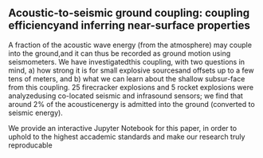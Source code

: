 ## Acoustic-to-seismic ground coupling: coupling efficiencyand inferring near-surface properties

A fraction of the acoustic wave energy (from the atmosphere) may couple into the ground,and it can thus be recorded as ground motion using seismometers. We have investigatedthis coupling, with two questions in mind, a) how strong it is for small explosive sourcesand offsets up to a few tens of meters, and b) what we can learn about the shallow subsur-face from this coupling. 25 firecracker explosions and 5 rocket explosions were analyzedusing co-located seismic and infrasound sensors; we find that around 2% of the acousticenergy is admitted into the ground (converted to seismic energy).

We provide an interactive Jupyter Notebook for this paper, in order to uphold to the highest accademic standards and make our research truly reproducable
